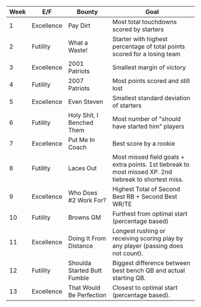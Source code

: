 |Week|E/F|Bounty|Goal|
|----- |--- |--- |--- |
| 1|Excellence|Pay Dirt|Most total touchdowns scored by starters |
| 2|Futility|What a Waste!|Starter with highest percentage of total points scored for a losing team|
| 3|Excellence|2001 Patriots|Smallest margin of victory|
| 4|Futility|2007 Patriots|Most points scored and still lost|
| 5|Excellence|Even Steven|Smallest standard deviation of starters|
| 6|Futility|Holy Shit, I Benched Them|Most number of "should have started him" players|
| 7|Excellence|Put Me In Coach|Best score by a rookie|
| 8|Futility|Laces Out|Most missed field goals + extra points. 1st tiebreak to most missed XP. 2nd tiebreak to shortest miss.|
| 9|Excellence|Who Does #2 Work For?|Highest Total of Second Best RB + Second Best WR/TE|
| 10|Futility|Browns GM|Furthest from optimal start (percentage based)|
| 11|Excellence|Doing It From Distance|Longest rushing or receiving scoring play by any player (passing does not count).|
| 12|Futility|Shoulda Started Butt Fumble|Biggest difference between best bench QB and actual starting QB.|
| 13|Excellence|That Would Be Perfection|Closest to optimal start (percentage based).|
